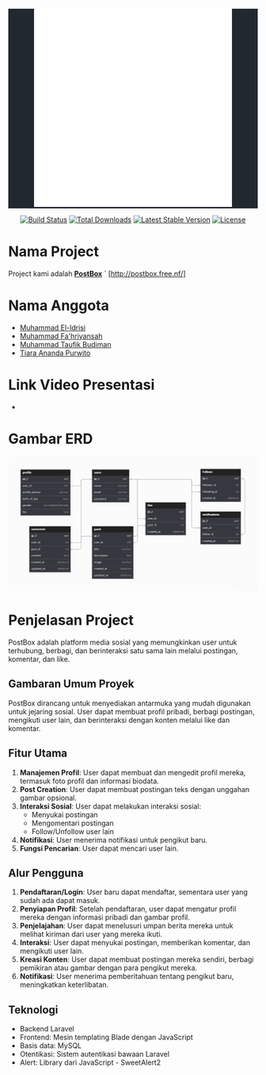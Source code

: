 <p align="center" style="background-color: #212830"><a href="http://postbox.free.nf/"><img src="public/img/logo_postboc.png" width="400" alt="Laravel Logo"></a></p>

<p align="center">
<a href="https://github.com/laravel/framework/actions"><img src="https://github.com/laravel/framework/workflows/tests/badge.svg" alt="Build Status"></a>
<a href="https://packagist.org/packages/laravel/framework"><img src="https://img.shields.io/packagist/dt/laravel/framework" alt="Total Downloads"></a>
<a href="https://packagist.org/packages/laravel/framework"><img src="https://img.shields.io/packagist/v/laravel/framework" alt="Latest Stable Version"></a>
<a href="https://packagist.org/packages/laravel/framework"><img src="https://img.shields.io/packagist/l/laravel/framework" alt="License"></a>
</p>

# Nama Project
Project kami adalah <a href="http://postbox.free.nf/"><b>PostBox</b></a> `
<a href="http://postbox.free.nf/">[http://postbox.free.nf/]</a>


# Nama Anggota
<ul>
<li><a href="https://github.com/El-Idrisi">Muhammad El-Idrisi</a></li>
<li><a href="https://github.com/MuhammmadFahry">Muhammad Fa'hriyansah</a></li>
<li><a href="https://github.com/mtaufik31">Muhammad Taufik Budiman</a></li>
<li><a href="https://github.com/tiaraanandapurwito">Tiara Ananda Purwito</a></li>
</ul>

# Link Video Presentasi

-

# Gambar ERD
<p align="center">
<img src="public/img/erd.png">
</p>

# Penjelasan Project

PostBox adalah platform media sosial yang memungkinkan user untuk terhubung, berbagi, dan berinteraksi satu sama lain melalui postingan, komentar, dan like.

## Gambaran Umum Proyek

PostBox dirancang untuk menyediakan antarmuka yang mudah digunakan untuk jejaring sosial. User dapat membuat profil pribadi, berbagi postingan, mengikuti user lain, dan berinteraksi dengan konten melalui like dan komentar.

## Fitur Utama

1. **Manajemen Profil**: User dapat membuat dan mengedit profil mereka, termasuk foto profil dan informasi biodata.
2. **Post Creation**: User dapat membuat postingan teks dengan unggahan gambar opsional.
3. **Interaksi Sosial**: User dapat melakukan interaksi sosial:
   - Menyukai postingan
   - Mengomentari postingan
   - Follow/Unfollow user lain
4. **Notifikasi**: User menerima notifikasi untuk pengikut baru.
5. **Fungsi Pencarian**: User dapat mencari user lain.

## Alur Pengguna

1. **Pendaftaran/Login**: User baru dapat mendaftar, sementara user yang sudah ada dapat masuk.
2. **Penyiapan Profil**: Setelah pendaftaran, user dapat mengatur profil mereka dengan informasi pribadi dan gambar profil.
3. **Penjelajahan**: User dapat menelusuri umpan berita mereka untuk melihat kiriman dari user yang mereka ikuti.
4. **Interaksi**: User dapat menyukai postingan, memberikan komentar, dan mengikuti user lain.
5. **Kreasi Konten**: User dapat membuat postingan mereka sendiri, berbagi pemikiran atau gambar dengan para pengikut mereka.
6. **Notifikasi**: User menerima pemberitahuan tentang pengikut baru, meningkatkan keterlibatan.

## Teknologi

- Backend Laravel 
- Frontend: Mesin templating Blade dengan JavaScript
- Basis data: MySQL
- Otentikasi: Sistem autentikasi bawaan Laravel
- Alert: Library dari JavaScript - SweetAlert2

